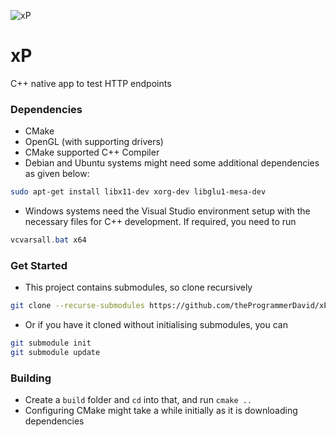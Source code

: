 ![xP](https://socialify.git.ci/theProgrammerDavid/xP/image?description=1&font=Bitter&language=1&owner=1&stargazers=1&theme=Dark)

# xP
C++ native app to test HTTP endpoints
### Dependencies
- CMake
- OpenGL (with supporting drivers)
- CMake supported C++ Compiler
- Debian and Ubuntu systems might need some additional dependencies as given below: 
```bash
sudo apt-get install libx11-dev xorg-dev libglu1-mesa-dev
```

* Windows systems need the Visual Studio environment setup with the necessary files for C++ development. If required, you need to run 
```powershell
vcvarsall.bat x64
```

### Get Started
- This project contains submodules, so clone recursively
```bash
git clone --recurse-submodules https://github.com/theProgrammerDavid/xP.git
```

- Or if you have it cloned without initialising submodules, you can 
```bash
git submodule init
git submodule update
```

### Building

- Create a ``build`` folder and `cd` into that, and run ``cmake ..``
- Configuring CMake might take a while initially as it is downloading dependencies